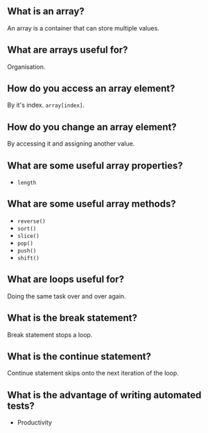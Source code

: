 ## What is an array?

An array is a container that can store multiple values.

## What are arrays useful for?

Organisation.

## How do you access an array element?

By it's index. `array[index]`.

## How do you change an array element?

By accessing it and assigning another value.

## What are some useful array properties?

- `length`

## What are some useful array methods?

- `reverse()`
- `sort()`
- `slice()`
- `pop()`
- `push()`
- `shift()`

## What are loops useful for?

Doing the same task over and over again.

## What is the break statement?

Break statement stops a loop.
 
## What is the continue statement?

Continue statement skips onto the next iteration of the loop.

## What is the advantage of writing automated tests?

- Productivity
